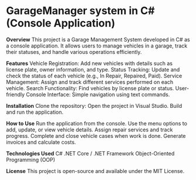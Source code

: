 # GarageManager system in C# (Console Application)

**Overview**
This project is a Garage Management System developed in C# as a console application. It allows users to manage vehicles in a garage, track their statuses, and handle various operations efficiently.

**Features**
Vehicle Registration: Add new vehicles with details such as license plate, owner information, and type.
Status Tracking: Update and check the status of each vehicle (e.g., In Repair, Repaired, Paid).
Service Management: Assign and track different services performed on each vehicle.
Search Functionality: Find vehicles by license plate or status.
User-friendly Console Interface: Simple navigation using text commands.

**Installation**
Clone the repository:
Open the project in Visual Studio.
Build and run the application.

**How to Use**
Run the application from the console.
Use the menu options to add, update, or view vehicle details.
Assign repair services and track progress.
Complete and close vehicle cases when work is done.
Generate invoices and calculate costs.

**Technologies Used**
C#
.NET Core / .NET Framework
Object-Oriented Programming (OOP)

**License**
This project is open-source and available under the MIT License.

